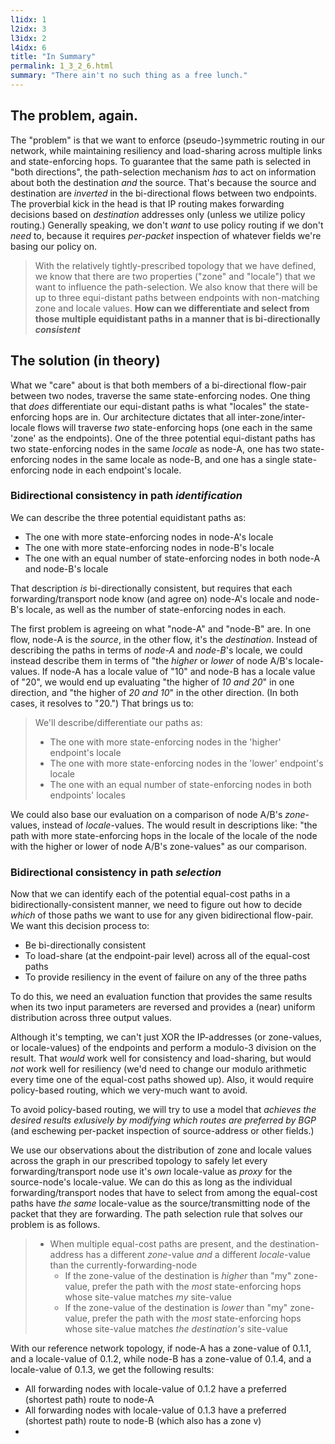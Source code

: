```yaml
---
l1idx: 1
l2idx: 3
l3idx: 2
l4idx: 6
title: "In Summary"
permalink: 1_3_2_6.html
summary: "There ain't no such thing as a free lunch."
---
```


##  The problem, again.

The "problem" is that we want to enforce (pseudo-)symmetric routing in our network, while maintaining resiliency and load-sharing across multiple links and state-enforcing hops.  To guarantee that the same path is selected in "both directions", the path-selection mechanism *has* to act on information about both the destination *and* the source.  That's because the source and destination are *inverted* in the bi-directional flows between two endpoints.  The proverbial kick in the head is that IP routing makes forwarding decisions based on *destination* addresses only (unless we utilize policy routing.)  Generally speaking, we don't *want* to use policy routing if we don't *need* to, because it requires *per-packet* inspection of whatever fields we're basing our policy on.  

> With the relatively tightly-prescribed topology that we have defined, we know that there are two properties ("zone" and "locale") that we want to influence the path-selection.  We also know that there will be up to three equi-distant paths between endpoints with non-matching zone and locale values.  **How can we differentiate and select from those multiple equidistant paths in a manner that is bi-directionally *consistent***

## The solution (in theory)

What we "care" about is that both members of a bi-directional flow-pair between two nodes, traverse the same state-enforcing nodes.  One thing that *does* differentiate our  equi-distant paths is what "locales" the state-enforcing hops are in.  Our architecture dictates that all inter-zone/inter-locale flows will traverse *two* state-enforcing hops (one each in the same 'zone' as the endpoints).   One of the three potential equi-distant paths has two state-enforcing nodes in the same *locale* as node-A, one has two state-enforcing nodes in the same locale as node-B, and one has a single state-enforcing node in each endpoint's locale.

### Bidirectional consistency in path ***identification***

We can describe the three potential equidistant paths as:
 - The one with more state-enforcing nodes in node-A's locale
 - The one with more state-enforcing nodes in node-B's locale
 - The one with an equal number of state-enforcing nodes in both node-A and node-B's locale

That description *is* bi-directionally consistent, but requires that each forwarding/transport node know (and agree on) node-A's locale and node-B's locale, as well as the number of state-enforcing nodes in each.

The first problem is agreeing on what "node-A" and "node-B" are.  In one flow, node-A is the *source*, in the other flow, it's the *destination*.  Instead of describing the paths in terms of *node-A* and *node-B*'s locale, we could instead describe them in terms of "the *higher* or *lower* of node A/B's locale-values.  If node-A has a locale value of "10" and node-B has a locale value of "20", we would end up evaluating "the higher of *10 and 20*" in one direction, and "the higher of *20 and 10*" in the other direction.  (In both cases, it resolves to "20.")  That brings us to:
> We'll describe/differentiate our paths as:
> - The one with more state-enforcing nodes in the 'higher' endpoint's locale
> - The one with more state-enforcing nodes in the 'lower' endpoint's locale
> - The one with an equal number of state-enforcing nodes in both endpoints' locales

We could also base our evaluation on a comparison of node A/B's *zone*-values, instead of *locale*-values.  The would result in descriptions like: "the path with more state-enforcing hops in the locale of the locale of the node with the higher or lower of node A/B's zone-values" as our comparison.

### Bidirectional consistency in path ***selection***

Now that we can identify each of the potential equal-cost paths in a bidirectionally-consistent manner, we need to figure out how to decide *which* of those paths we want to use for any given bidirectional flow-pair.  We want this decision process to:
- Be bi-directionally consistent
- To load-share (at the endpoint-pair level) across all of the equal-cost paths
- To provide resiliency in the event of failure on any of the three paths

To do this, we need an evaluation function that provides the same results when its two input parameters are reversed and provides a (near) uniform distribution across three output values.  

Although it's tempting, we can't just XOR the IP-addresses (or zone-values, or locale-values) of the endpoints and perform a modulo-3 division on the result.  That *would* work well for consistency and load-sharing, but would *not* work well for resiliency (we'd need to change our modulo arithmetic every time one of the equal-cost paths showed up).  Also, it would require policy-based routing, which we very-much want to avoid.

To avoid policy-based routing, we will try to use a model that *achieves the desired results exlusively by modifying which routes are preferred by BGP* (and eschewing per-packet inspection of source-address or other fields.)

We use our observations about the distribution of zone and locale values across the graph in our prescribed topology to safely let every forwarding/transport node use it's *own* locale-value as *proxy* for the source-node's locale-value.  We can do this as long as the individual forwarding/transport nodes that have to select from among the equal-cost paths have *the same* locale-value as the source/transmitting node of the packet that they are forwarding.  The path selection rule that solves our problem is as follows.
> - When multiple equal-cost paths are present, and the destination-address has a different *zone*-value *and* a different *locale*-value than the currently-forwarding-node
>   - If the zone-value of the destination is *higher* than "my" zone-value, prefer the path with the *most* state-enforcing hops whose site-value matches *my* site-value
>   - If the zone-value of the destination is *lower* than "my" zone-value, prefer the path with the *most* state-enforcing hops whose site-value matches  *the destination's* site-value


With our reference network topology, if node-A has a zone-value of 0.1.1, and a locale-value of 0.1.2, while node-B has a zone-value of 0.1.4, and a locale-value of 0.1.3, we get the following results:
  - All forwarding nodes with locale-value of 0.1.2 have a preferred (shortest path) route to node-A
  - All forwarding nodes with locale-value of 0.1.3 have a preferred (shortest path) route to node-B (which also has a zone v)
  - 
